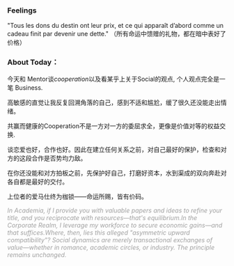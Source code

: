 ###  Feelings
"Tous les dons du destin ont leur prix, et ce qui apparaît d’abord comme un cadeau finit par devenir une dette."
（所有命运中馈赠的礼物，都在暗中表好了价格）

### About Today：

今天和 Mentor谈*cooperation*以及看某乎上关于Social的观点, 个人观点完全是一笔 Business.

高敏感的直觉让我反复回溯角落的自己，感到不适和尴尬，缓了很久还没能走出情绪。

共赢而健康的Cooperation不是一方对一方的委屈求全，更像是价值对等的权益交换.

谈恋爱也好，合作也好。因此在建立任何关系之前，对自己最好的保护，检查和对方的这段合作是否势均力敌。

在你还没能和对方拍板之前，先保护好自己，打磨好资本，水到渠成的双向奔赴对各自都是最好的交付。

上位者的爱马仕终为枷锁——命运所赐，皆有价码。

 <p style="color:#a0a0a0; font-style: italic;"> 
   In Academia, if I provide you with valuable papers and ideas to refine your title, and you reciprocate with resources—that's equilibrium.In the Corporate Realm, I leverage my workforce to secure economic gains—and that suffices.Where, then, lies this alleged "asymmetric upward compatibility"? Social dynamics are merely transactional exchanges of value—whether in romance, academic circles, or industry. The principle remains unchanged.
</p>